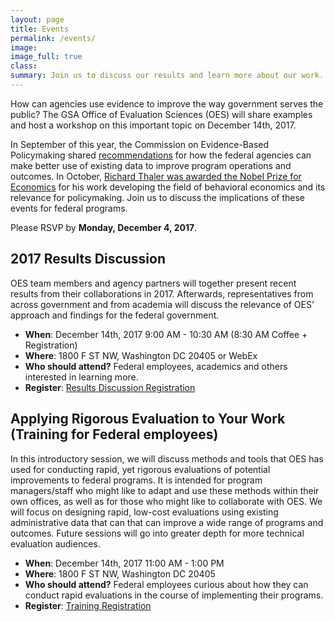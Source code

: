```yaml
---
layout: page
title: Events
permalink: /events/
image:
image_full: true
class:
summary: Join us to discuss our results and learn more about our work. 
---
```

How can agencies use evidence to improve the way government serves the public? The GSA Office of Evaluation Sciences (OES) will share examples and host a workshop on this important topic on December 14th, 2017.

In September of this year, the Commission on Evidence-Based Policymaking shared <a href="https://www.cep.gov/cep-final-report.html">recommendations</a> for how the federal agencies can make better use of existing data to improve program operations and outcomes. In October, <a href="https://www.nobelprize.org/nobel_prizes/economic-sciences/laureates/2017/press.html">Richard Thaler was awarded the Nobel Prize for Economics</a> for his work developing the field of behavioral economics and its relevance for policymaking. Join us to discuss the implications of these events for federal programs.

Please RSVP by <b>Monday, December 4, 2017</b>. 

## 2017 Results Discussion

OES team members and agency partners will together present recent results from their collaborations in 2017. Afterwards, representatives from across government and from academia will discuss the relevance of OES’ approach and findings for the federal government.
- <b>When</b>: December 14th, 2017 9:00 AM - 10:30 AM (8:30 AM Coffee + Registration)
- <b>Where</b>: 1800 F ST NW, Washington DC 20405 or WebEx 
- <b>Who should attend?</b> Federal employees, academics and others interested in learning more.
- <b>Register</b>: <a href="https://goo.gl/forms/il7bR5NgSrl8RWVO2">Results Discussion Registration</a>

## Applying Rigorous Evaluation to Your Work (Training for Federal employees)

In this introductory session, we will discuss methods and tools that OES has used for conducting rapid, yet rigorous evaluations of potential improvements to federal programs. It is intended for program managers/staff who might like to adapt and use these methods within their own offices, as well as for those who might like to collaborate with OES. We will focus on designing rapid, low-cost evaluations using existing administrative data that can that can improve a wide range of programs and outcomes. Future sessions will go into greater depth for more technical evaluation audiences.
- <b>When</b>: December 14th, 2017 11:00 AM - 1:00 PM 
- <b>Where</b>: 1800 F ST NW, Washington DC 20405
- <b>Who should attend?</b> Federal employees curious about how they can conduct rapid evaluations in the course of implementing their programs.
- <b>Register</b>: <a href="https://goo.gl/forms/UBFTVRjUOHyJVnv92">Training Registration</a>


